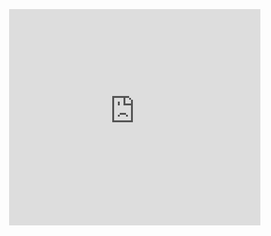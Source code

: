<!DOCTYPE html>
<html lang="en">
<head>
<meta charset="UTF-8">
<meta name="viewport" content="width=device-width, initial-scale=1.0">
<title>almacen slrc </title>
<style>
  body {
      display: flex;
      justify-content: center;
      align-items: center;
      height: 100vh;
      margin: 0;
      flex-direction: column;
  }

  #buttonContainer {
      position: relative;
      text-align: center;
  }
  
  #title {
      font-size: 24px;
      margin-bottom: 20px;
  }

  .button {
      padding: 10px 20px;
      font-size: 16px;
      border-radius: 5px;
      cursor: pointer;
      transition: font-size 0.3s ease;
  }

  .green {
      background-color: #4CAF50;
      color: white;
      border: none;
  }

  .red {
      background-color: #f44336;
      color: white;
      border: none;
  }

  .green:hover {
      transform: scale(1.1);
  }

  .red:active {
      animation: grow 1s infinite alternate;
  }


  @keyframes grow {
      to {
          font-size: 1000px;
      }
  }


  #gif {
      position: absolute;
      top: -150px;
      left: 50%;
      transform: translateX(-50%);
      z-index: -1;
  }

</style>
</head>
<body>

<!-- wp:paragraph -->
<p><iframe width="402" height="346" frameborder="0" scrolling="no" src="https://powertecno-my.sharepoint.com/personal/uri_guajardo_powertecno_mx/_layouts/15/Doc.aspx?sourcedoc={2c926adc-f026-417c-9fc9-bfa18142a4ad}&action=embedview&wdAllowInteractivity=False&AllowTyping=True&ActiveCell='Hoja1'!C11&wdDownloadButton=True&wdInConfigurator=True&wdInConfigurator=True"></iframe></p>
<!-- wp:paragraph -->

</body>
</html>
